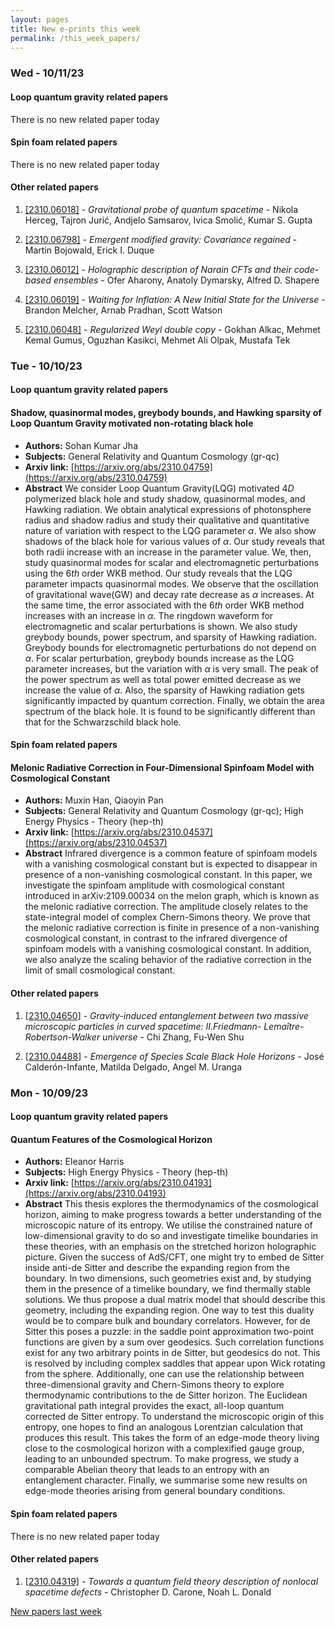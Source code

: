 ```yaml
---
layout: pages
title: New e-prints this week
permalink: /this_week_papers/
---
```




### Wed - 10/11/23

#### Loop quantum gravity related papers

There is no new related paper today 

#### Spin foam related papers

There is no new related paper today 



#### Other related papers

1. [[2310.06018]](https://arxiv.org/abs/2310.06018) - *Gravitational probe of quantum spacetime* - Nikola Herceg, Tajron Jurić, Andjelo Samsarov, Ivica Smolić, Kumar S. Gupta

1. [[2310.06798]](https://arxiv.org/abs/2310.06798) - *Emergent modified gravity: Covariance regained* - Martin Bojowald, Erick I. Duque

1. [[2310.06012]](https://arxiv.org/abs/2310.06012) - *Holographic description of Narain CFTs and their code-based ensembles* - Ofer Aharony, Anatoly Dymarsky, Alfred D. Shapere

1. [[2310.06019]](https://arxiv.org/abs/2310.06019) - *Waiting for Inflation: A New Initial State for the Universe* - Brandon Melcher, Arnab Pradhan, Scott Watson

1. [[2310.06048]](https://arxiv.org/abs/2310.06048) - *Regularized Weyl double copy* - Gokhan Alkac, Mehmet Kemal Gumus, Oguzhan Kasikci, Mehmet Ali Olpak, Mustafa Tek



### Tue - 10/10/23

#### Loop quantum gravity related papers

#### **Shadow, quasinormal modes, greybody bounds, and Hawking sparsity of Loop  Quantum Gravity motivated non-rotating black hole**
 - **Authors:** Sohan Kumar Jha
 - **Subjects:** General Relativity and Quantum Cosmology (gr-qc)
 - **Arxiv link:** [https://arxiv.org/abs/2310.04759](https://arxiv.org/abs/2310.04759)
 - **Abstract**
 We consider Loop Quantum Gravity(LQG) motivated $4D$ polymerized black hole and study shadow, quasinormal modes, and Hawking radiation. We obtain analytical expressions of photonsphere radius and shadow radius and study their qualitative and quantitative nature of variation with respect to the LQG parameter $\alpha$. We also show shadows of the black hole for various values of $\alpha$. Our study reveals that both radii increase with an increase in the parameter value. We, then, study quasinormal modes for scalar and electromagnetic perturbations using the $6th$ order WKB method. Our study reveals that the LQG parameter impacts quasinormal modes. We observe that the oscillation of gravitational wave(GW) and decay rate decrease as $\alpha$ increases. At the same time, the error associated with the $6th$ order WKB method increases with an increase in $\alpha$. The ringdown waveform for electromagnetic and scalar perturbations is shown. We also study greybody bounds, power spectrum, and sparsity of Hawking radiation. Greybody bounds for electromagnetic perturbations do not depend on $\alpha$. For scalar perturbation, greybody bounds increase as the LQG parameter increases, but the variation with $\alpha$ is very small. The peak of the power spectrum as well as total power emitted decrease as we increase the value of $\alpha$. Also, the sparsity of Hawking radiation gets significantly impacted by quantum correction. Finally, we obtain the area spectrum of the black hole. It is found to be significantly different than that for the Schwarzschild black hole. 

#### Spin foam related papers

#### **Melonic Radiative Correction in Four-Dimensional Spinfoam Model with  Cosmological Constant**
 - **Authors:** Muxin Han, Qiaoyin Pan
 - **Subjects:** General Relativity and Quantum Cosmology (gr-qc); High Energy Physics - Theory (hep-th)
 - **Arxiv link:** [https://arxiv.org/abs/2310.04537](https://arxiv.org/abs/2310.04537)
 - **Abstract**
 Infrared divergence is a common feature of spinfoam models with a vanishing cosmological constant but is expected to disappear in presence of a non-vanishing cosmological constant. In this paper, we investigate the spinfoam amplitude with cosmological constant introduced in arXiv:2109.00034 on the melon graph, which is known as the melonic radiative correction. The amplitude closely relates to the state-integral model of complex Chern-Simons theory. We prove that the melonic radiative correction is finite in presence of a non-vanishing cosmological constant, in contrast to the infrared divergence of spinfoam models with a vanishing cosmological constant. In addition, we also analyze the scaling behavior of the radiative correction in the limit of small cosmological constant. 



#### Other related papers

1. [[2310.04650]](https://arxiv.org/abs/2310.04650) - *Gravity-induced entanglement between two massive microscopic particles  in curved spacetime: II.Friedmann- Lemaître-Robertson-Walker universe* - Chi Zhang, Fu-Wen Shu

1. [[2310.04488]](https://arxiv.org/abs/2310.04488) - *Emergence of Species Scale Black Hole Horizons* - José Calderón-Infante, Matilda Delgado, Angel M. Uranga



### Mon - 10/09/23

#### Loop quantum gravity related papers

#### **Quantum Features of the Cosmological Horizon**
 - **Authors:** Eleanor Harris
 - **Subjects:** High Energy Physics - Theory (hep-th)
 - **Arxiv link:** [https://arxiv.org/abs/2310.04193](https://arxiv.org/abs/2310.04193)
 - **Abstract**
 This thesis explores the thermodynamics of the cosmological horizon, aiming to make progress towards a better understanding of the microscopic nature of its entropy. We utilise the constrained nature of low-dimensional gravity to do so and investigate timelike boundaries in these theories, with an emphasis on the stretched horizon holographic picture. Given the success of AdS/CFT, one might try to embed de Sitter inside anti-de Sitter and describe the expanding region from the boundary. In two dimensions, such geometries exist and, by studying them in the presence of a timelike boundary, we find thermally stable solutions. We thus propose a dual matrix model that should describe this geometry, including the expanding region. One way to test this duality would be to compare bulk and boundary correlators. However, for de Sitter this poses a puzzle: in the saddle point approximation two-point functions are given by a sum over geodesics. Such correlation functions exist for any two arbitrary points in de Sitter, but geodesics do not. This is resolved by including complex saddles that appear upon Wick rotating from the sphere. Additionally, one can use the relationship between three-dimensional gravity and Chern-Simons theory to explore thermodynamic contributions to the de Sitter horizon. The Euclidean gravitational path integral provides the exact, all-loop quantum corrected de Sitter entropy. To understand the microscopic origin of this entropy, one hopes to find an analogous Lorentzian calculation that produces this result. This takes the form of an edge-mode theory living close to the cosmological horizon with a complexified gauge group, leading to an unbounded spectrum. To make progress, we study a comparable Abelian theory that leads to an entropy with an entanglement character. Finally, we summarise some new results on edge-mode theories arising from general boundary conditions. 

#### Spin foam related papers

There is no new related paper today 



#### Other related papers

1. [[2310.04319]](https://arxiv.org/abs/2310.04319) - *Towards a quantum field theory description of nonlocal spacetime defects* - Christopher D. Carone, Noah L. Donald






[New papers last week]({{site.url}}/archived/weekly/pre-prints/2023/10/09/archived_weekly_papers.html)